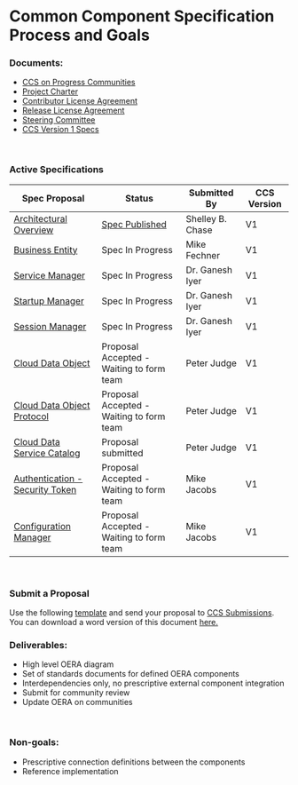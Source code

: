 # Common Component Specification Process and Goals

<h3>Documents:</h3>
<ul>  
  <li><a href="https://community.progress.com/products/directions/common_component/default.aspx">CCS on Progress Communities</a></li>
  <li><a href="https://community.progress.com/products/directions/common_component/p/commoncomponentcharter.aspx">Project Charter</a></li>
  <li><a href="https://community.progress.com/products/directions/common_component/p/contributorlicenseagreement.aspx">Contributor License Agreement</a></li>
  <li><a href="https://community.progress.com/products/directions/common_component/p/releaselicenseagreement.aspx">Release License Agreement</a></li>
    <li><a href="https://github.com/progress/CCS/blob/master/SteeringCommittee.md">Steering Committee</a></li>
    <li><a href="https://github.com/progress/CCS/blob/master/V1Specs.md">CCS Version 1 Specs</a></li>
</ul>

</br>
<h3>Active Specifications</h3>

| Spec Proposal    | Status      | Submitted By | CCS Version |
| ------------- |-------------| -----|-----|
| <a href="https://github.com/progress/CCS/blob/master/Proposals/V1/CCS-Proposal-Umbrella-1%200.pdf">Architectural Overview</a>     | <a href="https://github.com/progress/CCS/blob/master/Specs/CCSSpec-ARCH1_0.pdf">Spec Published</a> | Shelley B. Chase | V1 |
| <a href="https://github.com/progress/CCS/blob/master/Proposals/V1/CCS-Proposal-BusinessEntity-1%200.pdf">Business Entity</a>              | Spec In Progress | Mike Fechner | V1 |
| <a href="https://github.com/progress/CCS/blob/master/Proposals/V1/CCS-Proposal-ServiceManager-V1%201.pdf">Service Manager</a>              | Spec In Progress | Dr. Ganesh Iyer | V1 |
| <a href="https://github.com/progress/CCS/blob/master/Proposals/V1/CCS-Proposal-StartupManager-V1%201.pdf">Startup Manager</a>              | Spec In Progress | Dr. Ganesh Iyer | V1 |
| <a href="https://github.com/progress/CCS/blob/master/Proposals/V1/CCS-Proposal-SessionManager-V1%201.pdf">Session Manager</a>              | Spec In Progress | Dr. Ganesh Iyer | V1 |
| <a href="https://github.com/progress/CCS/blob/master/Proposals/V1/CDO_proposal.pdf">Cloud Data Object</a>            | Proposal Accepted - Waiting to form team | Peter Judge | V1 |
| <a href="https://github.com/progress/CCS/blob/master/Proposals/V1/CDO_Protocol_proposal.pdf">Cloud Data Object Protocol</a>            | Proposal Accepted - Waiting to form team | Peter Judge | V1 |
| <a href="https://github.com/progress/CCS/blob/master/Proposals/V1/CDS_Catalog_proposal.pdf">Cloud Data Service Catalog</a>  | Proposal submitted| Peter Judge | V1 |
| <a href="https://github.com/progress/CCS/blob/master/Proposals/V1/CCS%20Proposal_STS-1%200.pdf">Authentication - Security Token</a>  | Proposal Accepted - Waiting to form team | Mike Jacobs | V1 |
| <a href="https://github.com/progress/CCS/blob/master/Proposals/V1/CCS-Proposal-ConfigMgr-1.0.pdf">Configuration Manager</a>  | Proposal Accepted - Waiting to form team | Mike Jacobs | V1 |
</br>
<h3>Submit a Proposal</h3>
 Use the following <a href="https://github.com/progress/CCS/blob/master/Proposals/CCSProposal_1%200_Template.pdf">template</a> and send your proposal to <a href="mailto:ccs-submissions@progress.com">CCS Submissions</a>.
</br>
 You can download a word version of this document <a href="https://github.com/progress/CCS/zipball/doc-files">here.</a>
 
</br>
<h3>Deliverables:</h3>
<ul>
  <li>High level OERA diagram</li>
  <li>Set of standards documents for defined OERA components</li>
  <li>Interdependencies only, no prescriptive external component integration</li>
  <li>Submit for community review</li>
  <li>Update OERA on communities</li>
</ul>

</br>
<h3>Non-goals:</h3>
<ul>
  <li>Prescriptive connection definitions between the components</li>
  <li>Reference implementation</li>	
</ul>
